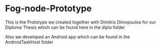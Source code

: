 # Fog-node-Prototype
This is the Prototype we created together with Dimitris Dimopoulos for our Diploma Thesis which can be found here in the diplo folder 

Also we developed an Android app which can be found in the AndroidTaskHost folder
